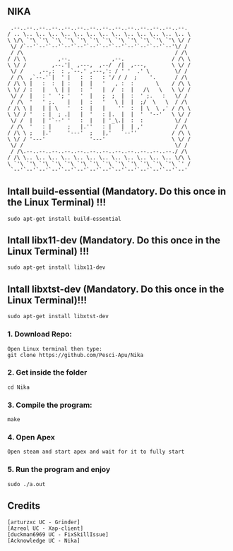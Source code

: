 ## NIKA
```
 .--..--..--..--..--..--..--..--..--..--..--..--..--..--. 
/ .. \.. \.. \.. \.. \.. \.. \.. \.. \.. \.. \.. \.. \.. \
\ \/\ `'\ `'\ `'\ `'\ `'\ `'\ `'\ `'\ `'\ `'\ `'\ `'\ \/ /
 \/ /`--'`--'`--'`--'`--'`--'`--'`--'`--'`--'`--'`--'\/ / 
 / /\                                                / /\ 
/ /\ \          ,--.             ,--.               / /\ \
\ \/ /        ,--.'|  ,---,  ,--/  /|  ,---,        \ \/ /
 \/ /     ,--,:  : ,`--.' ,---,': / ' '  .' \        \/ / 
 / /\  ,`--.'`|  ' |   :  :   : '/ / /  ;    '.      / /\ 
/ /\ \ |   :  :  | :   |  |   '   , :  :       \    / /\ \
\ \/ / :   |   \ | |   :  '   |  /  :  |   /\   \   \ \/ /
 \/ /  |   : '  '; '   '  |   ;  ;  |  :  ' ;.   :   \/ / 
 / /\  '   ' ;.    |   |  :   '   \ |  |  ;/  \   \  / /\ 
/ /\ \ |   | | \   '   :  |   |    ''  :  | \  \ ,' / /\ \
\ \/ / '   : |  ; .|   |  '   : |.  |  |  '  '--'   \ \/ /
 \/ /  |   | '`--' '   :  |   | '_\.|  :  :          \/ / 
 / /\  '   : |     ;   |.''   : |   |  | ,'          / /\ 
/ /\ \ ;   |.'     '---'  ;   |,'   `--''           / /\ \
\ \/ / '---'              '---'                     \ \/ /
 \/ /                                                \/ / 
 / /\.--..--..--..--..--..--..--..--..--..--..--..--./ /\ 
/ /\ \.. \.. \.. \.. \.. \.. \.. \.. \.. \.. \.. \.. \/\ \
\ `'\ `'\ `'\ `'\ `'\ `'\ `'\ `'\ `'\ `'\ `'\ `'\ `'\ `' /
 `--'`--'`--'`--'`--'`--'`--'`--'`--'`--'`--'`--'`--'`--' 
```

## Intall build-essential (Mandatory. Do this once in the Linux Terminal) !!!
```
sudo apt-get install build-essential
```

## Intall libx11-dev (Mandatory. Do this once in the Linux Terminal) !!!
```
sudo apt-get install libx11-dev
```

## Intall libxtst-dev (Mandatory. Do this once in the Linux Terminal)!!!
```
sudo apt-get install libxtst-dev
```

### 1. Download Repo:
```
Open Linux terminal then type:
git clone https://github.com/Pesci-Apu/Nika
```

### 2. Get inside the folder
```
cd Nika
```

### 3. Compile the program:
```
make
```

### 4. Open Apex
```
Open steam and start apex and wait for it to fully start
```

### 5. Run the program and enjoy
```
sudo ./a.out
```

## Credits
```
[arturzxc UC - Grinder]
[Azreol UC - Xap-client]
[duckman6969 UC - FixSkillIssue]
[Acknowledge UC - Nika]
